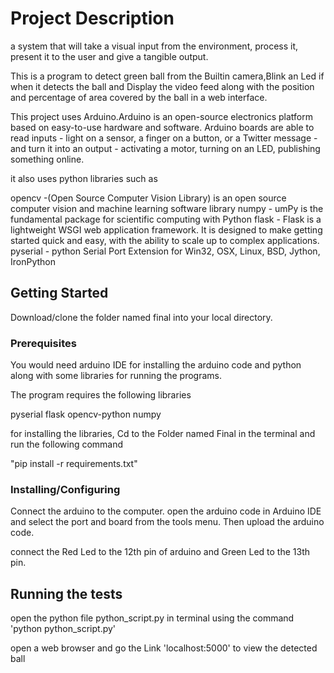 # Project Description

a system that will take a visual input from the environment,
process it, present it to the user and give a tangible output.


This is a program to detect green ball from the Builtin camera,Blink an Led if when it detects the ball and Display the 
video feed along with the position and percentage of area covered by the ball in a web interface.

This project uses Arduino.Arduino is an open-source electronics platform based on easy-to-use hardware and software.
Arduino boards are able to read inputs - light on a sensor, a finger on a button, or a Twitter message - and 
turn it into an output - activating a motor, turning on an LED, publishing something online.

it also uses python libraries such as

opencv -(Open Source Computer Vision Library) is an open source computer vision and machine learning software library
numpy - umPy is the fundamental package for scientific computing with Python
flask - Flask is a lightweight WSGI web application framework. It is designed to make getting started quick and easy,
         with the ability to scale up to complex applications.
pyserial - python Serial Port Extension for Win32, OSX, Linux, BSD, Jython, IronPython

## Getting Started

Download/clone the folder named final into your local directory.

### Prerequisites

You would need arduino IDE for installing the arduino code and python along with some libraries for running the programs.

The program requires the following libraries

pyserial
flask
opencv-python
numpy

for installing the libraries, Cd to the Folder named Final in the terminal and run the following command

"pip install -r requirements.txt"


### Installing/Configuring

Connect the arduino to the computer. open the arduino code in Arduino IDE and select the port and board from the tools menu. Then upload the arduino code.

connect the Red Led to the 12th pin of arduino and Green Led to the 13th pin.

## Running the tests

open the python file python_script.py in terminal using the command
 'python python_script.py'

open a web browser and go the Link 'localhost:5000' to view the detected ball


